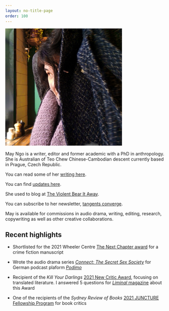 ```yaml
---
layout: no-title-page
order: 100
---
```


![May](/assets/may.jpg)

May Ngo is a writer, editor and former academic with a PhD in anthropology. She is Australian of Teo Chew Chinese-Cambodian descent currently based in Prague, Czech Republic. 

You can read some of her [writing here](writings). 

You can find [updates here](news).

She used to blog at [The Violent Bear It Away](https://theviolentbearitaway1.wordpress.com/).

You can subscribe to her newsletter, [tangents converge](https://mayngo.substack.com/).

May is available for commissions in audio drama, writing, editing, research, copywriting as well as other creative collaborations. 



## Recent highlights

- Shortlisted for the 2021 Wheeler Centre [The Next Chapter award](https://www.wheelercentre.com/next-chapter/meet-the-2021-writers/)
 for a crime fiction manuscript

- Wrote the audio drama series [_Connect: The Secret Sex Society_](https://podimo.com/de/shows/974c9b3f-b10e-469c-8689-0a8ab487e128)
 for German podcast plaform [_Podimo_](https://podimo.com/en)

- Recipient of the _Kill Your Darlings_ [2021 New Critic Award](https://www.killyourdarlings.com.au/2020/12/announcing-kyds-2021-new-critic-may-ngo/), focusing on translated literature. I answered 5 questions for [_Liminal_ magazine](https://www.liminalmag.com/5-questions/may-ngo) about this Award

- One of the recipients of the _Sydney Review of Books_ [2021 JUNCTURE Fellowship Program](https://sydneyreviewofbooks.com/juncture2021/) for book critics






